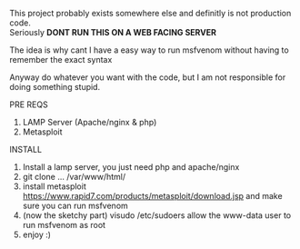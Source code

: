 This project probably exists somewhere else and definitly is not production code.  
Seriously ****DONT RUN THIS ON A WEB FACING SERVER****

The idea is why cant I have a easy way to run msfvenom without having to remember the exact syntax

Anyway do whatever you want with the code, but I am not responsible for doing something stupid.


PRE REQS
1. LAMP Server (Apache/nginx & php)
2. Metasploit


INSTALL
1. Install a lamp server, you just need php and apache/nginx
2. git clone ... /var/www/html/
3. install metasploit https://www.rapid7.com/products/metasploit/download.jsp and make sure you can run msfvenom
4. (now the sketchy part) visudo /etc/sudoers allow the www-data user to run msfvenom as root
5. enjoy :)

